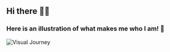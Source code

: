 ## Hi there 👋🏾
### Here is an illustration of what makes me who I am! 💖

![Visual Journey](https://github.com/melithom/melithom/assets/108136217/a804e0c5-6d4e-4ca9-aaa4-975618cb9fe4)

